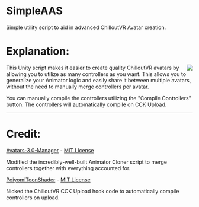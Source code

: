 # SimpleAAS
 Simple utility script to aid in advanced ChilloutVR Avatar creation.

# Explanation:

<img align="right" src="https://user-images.githubusercontent.com/37721153/209266257-0e8e24ad-ea35-420d-bde9-eb774c34076d.png">

This Unity script makes it easier to create quality ChilloutVR avatars by allowing you to utilize as many controllers as you want. This allows you to generalize your Animator logic and easily share it between multiple avatars, without the need to manually merge controllers per avatar.

You can manually compile the controllers utilizing the "Compile Controllers" button. The controllers will automatically compile on CCK Upload.

------

# Credit:

[Avatars-3.0-Manager](https://github.com/VRLabs/Avatars-3.0-Manager) - [MIT License](https://github.com/VRLabs/Avatars-3.0-Manager/blob/main/LICENSE)

Modified the incredibly-well-built Animator Cloner script to merge controllers together with everything accounted for.

[PoiyomiToonShader](https://github.com/poiyomi/PoiyomiToonShader) - [MIT License](https://github.com/poiyomi/PoiyomiToonShader/blob/master/LICENSE)

Nicked the ChilloutVR CCK Upload hook code to automatically compile controllers on upload.
